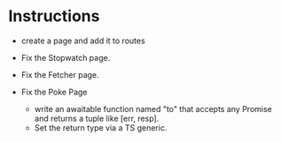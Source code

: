 # Instructions

- create a page and add it to routes

- Fix the Stopwatch page.

- Fix the Fetcher page.

- Fix the Poke Page
  - write an awaitable function named "to" that accepts any Promise and returns a tuple like [err, resp].
  - Set the return type via a TS generic.
